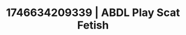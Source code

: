 ---
categories:
- AI-generated
- Elegant fetish
- Romantic kink
- Cosplay
- Non-binary beauty
- Erotic tension build
- ASMR
- Teasing look
image: /assets/images/1746634209339.jpg
layout: post
seo:
  description: Featured content with artistic ABDL Play, Scat Fetish. HD images available.
  keywords: ABDL Play, Scat Fetish
  og_image: /assets/images/1746634209339.jpg
  schema_type: VisualArtwork
tags:
- ABDL Play
- Scat Fetish
- '#1746634209339'
title: 1746634209339 | ABDL Play Scat Fetish
---